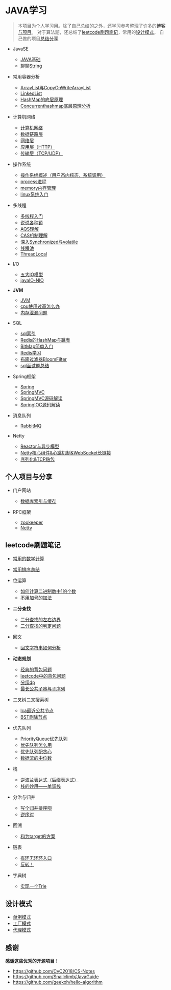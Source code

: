 # JAVA学习

> 本项目为个人学习用。除了自己总结的之外，还学习参考整理了许多的[博客与项目](#4)。
> 对于算法题，还总结了[leetcode刷题笔记](#2)，常用的[设计模式](#3)。
> 自己做的项目[总结分享](#5)

* JavaSE
    * [JAVA基础](src/JavaSE/se.md)
    * [聊聊String](src/JavaSE/String.md)
    
* 常用容器分析
    * [ArrayList与CopyOnWriteArrayList](src/JavaSE/List/arraylist.md)
    * [LinkedList](src/JavaSE/List/LinkedList.md)  
    * [HashMap的底层原理](src/JavaSE/Hashmap/hashmap.md)
    * [Concurrenthashmap底层原理分析](src/JavaSE/Hashmap/conhashmap.md)  

* 计算机网络
    * [计算机网络](src/network/计算机网络.md)
    * [数据链路层](src/network/数据链路层/lianlu.md)  
    * [网络层](src/network/网络层/wl.md)  
    * [应用层（HTTP）](src/network/应用层/http.md)
    * [传输层（TCP/UDP）](src/network/传输层/tcp.md)
    
* 操作系统
    * [操作系统概述（用户态内核态，系统调用）](src/OS/os.md)
    * [process进程](src/OS/mem/mem.md)
    * [memory内存管理](src/OS/process/process.md)
    * [linux系统入门](src/OS/linux.md)
  
* 多线程
    * [多线程入门](src/multi_thread/线程.md)
    * [说说各种锁](src/multi_thread/locks/lock.md)
    * [AQS理解](src/multi_thread/AQS/AQS.md) 
    * [CAS机制理解](src/multi_thread/locks/cas.md)  
    * [深入Synchronized与volatile](src/multi_thread/locks/syn.md)
    * [线程池](src/multi_thread/ExcutorService/xianchenchi.md)
    * [ThreadLocal](src/multi_thread/threadlocal/threadlocal.md)
    
* I/O
    * [五大IO模型](src/IO/socketIO.md)
    * [javaIO-NIO](src/IO/JAVAIO.md)

* **JVM**    
    * [JVM](src/JVM/jvm.md)
    * [cpu使用过高怎么办](src/interview/cpu过高.md)
    * [内存泄漏问题](src/interview/MemoryLeak.md)
    
* SQL
    * [sql索引](src/sql/sql索引/sql索引.md)
    * [Redis的HashMap与跳表](src/sql/redis/sjjg/shuju.md)  
    * [BitMap简单入门](src/sql/redis/sjjg/bitmap.md)
    * [Redis学习](src/sql/redis/Redis.md)
    * [布隆过滤器BloomFilter](src/sql/redis/BloomFilter.md)  
    * [sql面试题总结](src/sql/sql面试.md)  
    
* Spring框架
    * [Spring](src/SSM/Spring/Spring.md)
    * [SpringMVC](src/SSM/MVC/SpringMvc.md)
    * [SpringMVC源码解读](src/SSM/springmvccode.md)
    * [SpringIOC源码解读](src/SSM/springioc.md)
  
* 消息队列
    * [RabbitMQ](src/消息队列MQ/RabbitMQ.md)
    
* Netty
    * [Reactor与异步模型](src/rpcframe/Netty/reactor/reactor.md)
    * [Netty核心组件&心跳机制&WebSocket长链接](src/rpcframe/Netty/zujian/Netty核心组件.md)
    * [序列化&TCP粘包](src/rpcframe/Netty/up/nettyup.md)

<h2 id="5">个人项目与分享</h2>

* 门户网站
    * [数据库索引与缓存](src/project/project.md)

* RPC框架
    * [zookeeper](src/rpcframe/zookeeper/zookeeper.md)
    * [Netty](src/rpcframe/Netty/reactor/reactor.md) 
    
<h2 id="2">leetcode刷题笔记</h2>

* [常用的数学计算](src/leetcode/math.md)
* [常用排序总结](src/leetcode/归并_快排/sort.md)

* 位运算
    * [如何计算二进制数中1的个数](src/leetcode/位运算/byte.md)
    * [不用加号的加法](src/leetcode/剑指offer/byteadd.md)
    
* **二分查找**
    * [二分查找的左右边界](src/leetcode/双指针_二分/二分查找.md)
    * [二分查找的判定问题](src/leetcode/双指针_二分/erfen.md) 
    
* 回文
    * [回文字符串如何分析](src/leetcode/回文/huiwen.md)

* **动态规划**
    * [经典的背包问题](src/leetcode/动态规划/bags.md)
    * [leetcode中的背包问题](src/leetcode/动态规划/leetcodebags.md)
    * [分组dp](src/leetcode/动态规划/fengzudp.md)
    * [最长公共子串与子序列](src/leetcode/动态规划/lencommon.md)
   
* 二叉树二叉搜索树 
    * [lca最近公共节点](src/leetcode/树/lca.md)
    * [BST删除节点](src/leetcode/树/BST.md)
  
* 优先队列
    * [PriorityQueue优先队列](src/leetcode/单调栈_优先队列/pq.md)
    * [优先队列怎么用](src/leetcode/单调栈_优先队列/priority.md)
    * [优先队列配贪心]()
    * [数据流的中位数](src/leetcode/单调栈_优先队列/offer41.md)
    
* 栈
    * [逆波兰表达式（后缀表达式）](src/leetcode/模拟/nbl.md)
    * [栈的妙用——单调栈](src/leetcode/单调栈_优先队列/stack.md)
  
* 分治与归并
    * [写个归并排序呗](src/leetcode/归并_快排/mergesort.md)
    * [逆序对]()
    
* 回溯
    * [和为target的方案](src/leetcode/回溯_DFS_BFS/btrack_sum.md)

* 链表
    * [有环无环环入口](src/leetcode/链表/huan.md)
    * [反转！](src/leetcode/链表/reverse.md)
    
* 字典树
    * [实现一个Trie](src/leetcode/字典树/trie.md)

<h2 id="3">设计模式</h2>

* [单例模式](src/设计模式/single/single.md)
* [工厂模式](src/设计模式/factory/factory.md)
* [代理模式](src/设计模式/Proxy/proxy.md)

<h2 id="4">感谢</h2>

**感谢这些优秀的开源项目！**

* https://github.com/CyC2018/CS-Notes
* https://github.com/Snailclimb/JavaGuide
* https://github.com/geekxh/hello-algorithm
